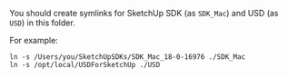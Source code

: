 You should create symlinks for SketchUp SDK (as `SDK_Mac`) and USD (as `USD`) in this folder.

For example:

```
ln -s /Users/you/SketchUpSDKs/SDK_Mac_18-0-16976 ./SDK_Mac
ln -s /opt/local/USDForSketchUp ./USD
```
